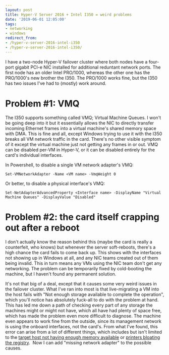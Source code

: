 ```yaml
---
layout: post
title: Hyper-V Server 2016 + Intel I350 = weird problems
date: '2019-06-01 12:05:00'
tags:
- networking
- windows
redirect_from:
- /hyper-v-server-2016-intel-i350
- /hyper-v-server-2016-intel-i350/
---
```


I have a two-node Hyper-V failover cluster where both nodes have a four-port gigabit PCI-e NIC installed for additional reduntant network ports. The first node has an older Intel PRO/1000, whereas the other one has the PRO/1000's new brother the I350. The PRO/1000 works fine, but the I350 has two issues I've had to (mostly) work around.

# Problem #1: VMQ

The I350 supports something called VMQ; Virtual Machine Queues. I won't be going deep into it but it essentially allows the NIC to directly transfer incoming Ethernet frames into a virtual machine's shared memory space with DMA. This is fine and all, except Windows trying to use it with the I350 breaks all VM network traffic in the card. There's no other visible symptom of it except the virtual machine just not getting any frames in or out. VMQ can be disabled per-VM in Hyper-V, or it can be disabled entirely for the card's individual interfaces.

<!--kg-card-begin: markdown-->

In Powershell, to disable a single VM network adapter's VMQ:

    Set-VMNetworkAdapter -Name <VM name> -VmqWeight 0

Or better, to disable a physical interface's VMQ:

    Set-NetAdapterAdvancedProperty <Interface name> -DisplayName "Virtual Machine Queues" -DisplayValue "Disabled"

<!--kg-card-end: markdown-->
# Problem #2: the card itself crapping out after a reboot

I don't actually know the reason behind this (maybe the card is really a counterfeit, who knows) but whenever the server soft-reboots, there's a high chance the card fails to come back up. This shows with the interfaces not showing up in Windows at all, and any NIC teams created out of them being invalid. This in turn means any VMs using the NIC team don't get any networking. The problem can be temporarily fixed by cold-booting the machine, but I haven't found any permanent solution.

It's not that big of a deal, except that it causes some very weird issues in the failover cluster. What I've ran into most is that live-migrating a VM into the host fails with "Not enough storage available to complete the operation", which you'll notice has absolutely fuck-all to do with the problem at hand. This has led me down a path of checking every part of any storage the machines might or might not have, which all have had plenty of space free, which has made the problem even more difficult to diagnose. The machine even appears to work fine from the outside, since its management network is using the onboard interfaces, not the card's. From what I've found, this error can arise from a lot of different things, which includes but isn't limited to the [target host not having enough memory available](https://www.virtualizationhowto.com/2017/03/windows-server-2016-hyper-v-cluster-not-enough-storage-space-available) or [printers bloating the registry](https://community.spiceworks.com/topic/161032-not-enough-storage-is-available-to-complete-this-operation-loaduserprofile). &nbsp;Now I can add "missing network adapter" to the possible causes.

